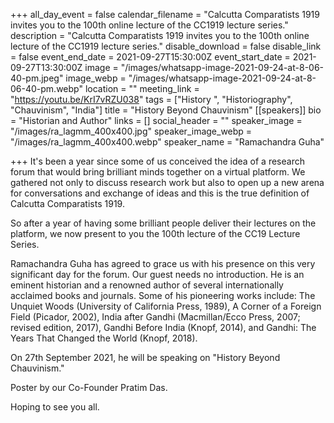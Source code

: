 +++
all_day_event = false
calendar_filename = "Calcutta Comparatists 1919  invites you to the 100th online lecture of the CC1919 lecture series."
description = "Calcutta Comparatists 1919  invites you to the 100th online lecture of the CC1919 lecture series."
disable_download = false
disable_link = false
event_end_date = 2021-09-27T15:30:00Z
event_start_date = 2021-09-27T13:30:00Z
image = "/images/whatsapp-image-2021-09-24-at-8-06-40-pm.jpeg"
image_webp = "/images/whatsapp-image-2021-09-24-at-8-06-40-pm.webp"
location = ""
meeting_link = "https://youtu.be/KrI7vRZU038"
tags = ["History ", "Historiography", "Chauvinism", "India"]
title = "History Beyond Chauvinism"
[[speakers]]
bio = "Historian and Author"
links = []
social_header = ""
speaker_image = "/images/ra_lagmm_400x400.jpg"
speaker_image_webp = "/images/ra_lagmm_400x400.webp"
speaker_name = "Ramachandra Guha"

+++
It's been a year since some of us conceived the idea of a research forum that would bring brilliant minds together on a virtual platform. We gathered not only to discuss research work but also to open up a new arena for conversations and exchange of ideas and this is the true definition of Calcutta Comparatists 1919.

So after a year of having some brilliant people deliver their lectures on the platform, we now present to you the 100th lecture of the CC19 Lecture Series.

Ramachandra Guha has agreed to grace us with his presence on this very significant day for the forum. Our guest needs no introduction. He is an eminent historian and a renowned author of several internationally acclaimed books and journals. Some of his pioneering works include: The Unquiet Woods (University of California Press, 1989), A Corner of a Foreign Field (Picador, 2002), India after Gandhi (Macmillan/Ecco Press, 2007; revised edition, 2017), Gandhi Before India (Knopf, 2014), and Gandhi: The Years That Changed the World (Knopf, 2018).

On 27th September 2021, he will be speaking on "History Beyond Chauvinism."

Poster by our Co-Founder Pratim Das. 

Hoping to see you all. 